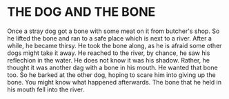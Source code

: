 # THE DOG AND THE BONE
Once a stray dog got a bone with some meat on it from butcher's shop. So he 
lifted the bone and ran to a safe place which is next to a river. After a 
while, he became thirsy. He took the bone along, as he is afraid some other
dogs might take it away.
He reached to the river, by chance, he saw his reflechion in the water. He
does not know it was his shadow. Rather, he thought it was another dag with
a bone in his mouth. He wanted that bone too. So he barked at the other dog,
hoping to scare him into giving up the bone. You might know what happened
afterwards. The bone that he held in his mouth fell into the river.
